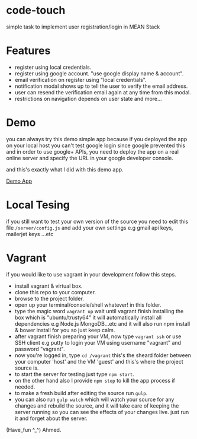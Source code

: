 # code-touch
simple task to implement user registration/login in MEAN Stack

# Features  

* register using local credentials. 
* register using google account. "use google display name & account".
* email verification on register using "local credentials".
* notification modal shows up to tell the user to verify the email address.  
* user can resend the verification email again at any time from this modal.
* restrictions on navigation depends on user state and more...

# Demo

you can always try this demo simple app because if you deployed the app on your local host 
you can't test google login since google prevented this and in order to use google+ APIs,
you need to deploy the app on a real online server and specify the URL in your google developer console.

and this's exactly what I did with this demo app.

[Demo App](https://code-touch.herokuapp.com/)

# Local Tesing

if you still want to test your own version of the source you need to edit this file `/server/config.js`
and add your own settings e.g gmail api keys, mailerjet keys ...etc

# Vagrant

if you would like to use vagrant in your development follow this steps.

* install vagrant & virtual box.
* clone this repo to your computer.
* browse to the project folder.
* open up your terminal/console/shell whatever! in this folder.
* type the magic word `vagrant up` wait until vagrant finish installing the box which is "ubuntu/trusty64" 
it will automatically install all dependencies e.g Node.js MongoDB...etc and it will also run 
npm install & bower install for you so just keep calm.
* after vagrant finish preparing your VM, now type `vagrant ssh` or use SSH client e.g putty to login your VM 
using username "vagrant" and password "vagrant".
* now you're logged in, type `cd /vagrant` this's the sheard folder between your computer 'host' and the VM 'guest'
and this's where the project source is.
* to start the server for testing just type `npm start`.
* on the other hand also I provide `npm stop` to kill the app process if needed.
* to make a fresh build after editing the source run `gulp`.
* you can also run `gulp watch` which will watch your source for any changes and rebuild the source,
and it will take care of keeping the server running so you can see the effects of your changes live.
just run it and forget about the server. 




(Have_fun ^_^) Ahmed.
